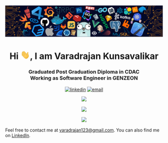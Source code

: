
<p align="center"><img src="https://raw.githubusercontent.com/KevinPatel04/KevinPatel04/master/header.png"></p>

<h1 align="center">Hi <img src="https://raw.githubusercontent.com/KevinPatel04/KevinPatel04/master/Hi.gif" width="30px">, I am Varadrajan Kunsavalikar </h1>

<h3><p align="center" width="150px"> Graduated Post Graduation Diploma in CDAC <br>Working as Software Engineer in GENZEON</p></h3>

<p align="center">
<!--   <a href="[https://linkedin.com/in/your-linkedin-profile](https://www.linkedin.com/in/varadrajan-kunsavalikar-386453166/)" target="blank"><img align="center" src="https://img.shields.io/badge/LinkedIn-0077B5?style=flat&logo=linkedin&logoColor=white" alt="linkedin"/></a>
  <a href="mailto:varadrajan123@gmail.com" target="blank"><img align="center" src="https://img.shields.io/badge/Email-D14836?style=flat&logo=gmail&logoColor=white" alt="email"/></a> -->
  <a href="https://www.linkedin.com/in/varadrajan-kunsavalikar-386453166/" target="_blank"><img align="center" src="https://img.shields.io/badge/LinkedIn-0077B5?style=flat&logo=linkedin&logoColor=white" alt="linkedin"/></a>
<a href="mailto:varadrajan123@gmail.com" target="_blank"><img align="center" src="https://img.shields.io/badge/Email-D14836?style=flat&logo=gmail&logoColor=white" alt="email"/></a>

</p>


<p align="center"><img src="https://github-readme-stats.vercel.app/api/top-langs/?username=Mhaske1200&layout=compact&hide=TSQL&theme=chartreuse-dark"></p>
<p align="center" ><img src="https://github-readme-stats.vercel.app/api?username=Mhaske1200&count_private=true&show_icons=true&&theme=chartreuse-dark&include_all_commits=true" width="400"></p> 
<p align="center" ><img src="https://github-readme-streak-stats.herokuapp.com?user=Varadrajan2021&theme=chartreuse-dark"></p>

Feel free to contact me at [varadrajan123@gmail.com](varadrajan123@gmail.com). You can also find me on [LinkedIn](https://www.linkedin.com/in/varadrajan-kunsavalikar-386453166/).
